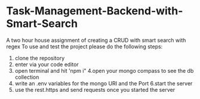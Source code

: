 # Task-Management-Backend-with-Smart-Search
A two hour house assignment of creating a CRUD with smart search with regex
To use and test the project please do the following steps:
1. clone the repository 
2. enter via your code editor
3. open terminal and hit 'npm i"
4.open your mongo compass to see the db collection
5. write an .env variables for the mongo URI and the Port
6.start the server
7. use the rest.https and send requests once you started the server
